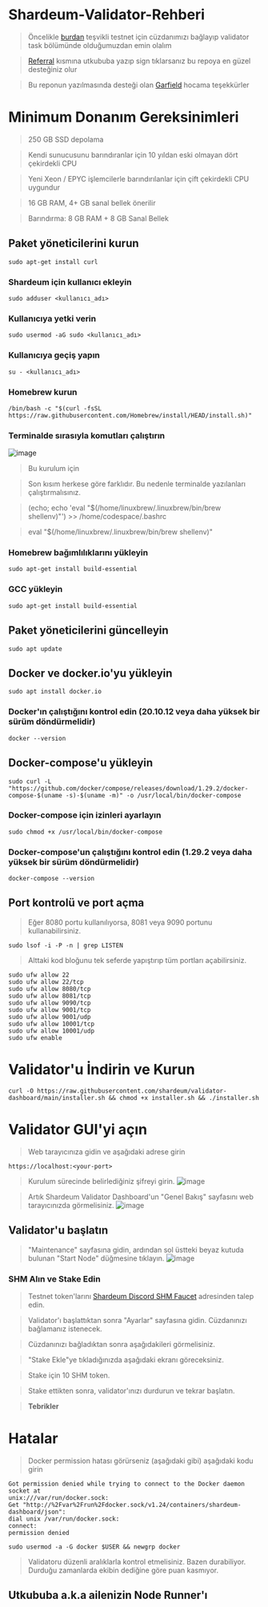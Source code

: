 # Shardeum-Validator-Rehberi

> Öncelikle [burdan](https://shardeum.org/incentivized-testnet/validator) teşvikli testnet için cüzdanımızı bağlayıp validator task bölümünde olduğumuzdan emin olalım

> [Referral](https://shardeum.org/incentivized-testnet/referral) kısmına utkububa yazıp sign tıklarsanız bu repoya en güzel desteğiniz olur

> Bu reponun yazılmasında desteği olan [Garfield](https://x.com/olcayunal1o) hocama teşekkürler

# Minimum Donanım Gereksinimleri

> 250 GB SSD depolama

> Kendi sunucusunu barındıranlar için 10 yıldan eski olmayan dört çekirdekli CPU

> Yeni Xeon / EPYC işlemcilerle barındırılanlar için çift çekirdekli CPU uygundur

> 16 GB RAM, 4+ GB sanal bellek önerilir

> Barındırma: 8 GB RAM + 8 GB Sanal Bellek

## Paket yöneticilerini kurun

```console
sudo apt-get install curl
```

### Shardeum için kullanıcı ekleyin
```console
sudo adduser <kullanıcı_adı>
```

### Kullanıcıya yetki verin
```console
sudo usermod -aG sudo <kullanıcı_adı>
```

### Kullanıcıya geçiş yapın
```console
su - <kullanıcı_adı>
```

### Homebrew kurun
```console
/bin/bash -c "$(curl -fsSL https://raw.githubusercontent.com/Homebrew/install/HEAD/install.sh)"
```

### Terminalde sırasıyla komutları çalıştırın
![image](https://github.com/user-attachments/assets/fab903dd-45d6-4d81-9ee2-0d76abfe4be9)

> Bu kurulum için

> Son kısım herkese göre farklıdır. Bu nedenle terminalde yazılanları çalıştırmalısınız.

> (echo; echo 'eval "$(/home/linuxbrew/.linuxbrew/bin/brew shellenv)"') >> /home/codespace/.bashrc

> eval "$(/home/linuxbrew/.linuxbrew/bin/brew shellenv)"

### Homebrew bağımlılıklarını yükleyin
```console
sudo apt-get install build-essential
```

### GCC yükleyin
```console
sudo apt-get install build-essential
```

## Paket yöneticilerini güncelleyin
```console
sudo apt update
```

## Docker ve docker.io'yu yükleyin
```console
sudo apt install docker.io
```
### Docker'ın çalıştığını kontrol edin (20.10.12 veya daha yüksek bir sürüm döndürmelidir)
```console
docker --version
```

## Docker-compose'u yükleyin
```console
sudo curl -L "https://github.com/docker/compose/releases/download/1.29.2/docker-compose-$(uname -s)-$(uname -m)" -o /usr/local/bin/docker-compose
```

### Docker-compose için izinleri ayarlayın
```console
sudo chmod +x /usr/local/bin/docker-compose
```
### Docker-compose'un çalıştığını kontrol edin (1.29.2 veya daha yüksek bir sürüm döndürmelidir)
```console
docker-compose --version
```
## Port kontrolü ve port açma
> Eğer 8080 portu kullanılıyorsa, 8081 veya 9090 portunu kullanabilirsiniz.
```console
sudo lsof -i -P -n | grep LISTEN
```
> Alttaki kod bloğunu tek seferde yapıştırıp tüm portları açabilirsiniz.
```console
sudo ufw allow 22
sudo ufw allow 22/tcp
sudo ufw allow 8080/tcp
sudo ufw allow 8081/tcp
sudo ufw allow 9090/tcp
sudo ufw allow 9001/tcp
sudo ufw allow 9001/udp
sudo ufw allow 10001/tcp
sudo ufw allow 10001/udp
sudo ufw enable
```


# Validator'u İndirin ve Kurun
```console
curl -O https://raw.githubusercontent.com/shardeum/validator-dashboard/main/installer.sh && chmod +x installer.sh && ./installer.sh
```

# Validator GUI'yi açın
> Web tarayıcınıza gidin ve aşağıdaki adrese girin
```console
https://localhost:<your-port>
```
> Kurulum sürecinde belirlediğiniz şifreyi girin.
![image](https://github.com/user-attachments/assets/e502ead8-809f-4fc4-8d65-5fc5bfb82e87)

> Artık Shardeum Validator Dashboard'un "Genel Bakış" sayfasını web tarayıcınızda görmelisiniz.
![image](https://github.com/user-attachments/assets/9f461ca7-7f40-4e51-b77a-e24343ee5be4)

## Validator'u başlatın
> "Maintenance" sayfasına gidin, ardından sol üstteki beyaz kutuda bulunan "Start Node" düğmesine tıklayın.
![image](https://github.com/user-attachments/assets/078106ab-ec96-47e2-9d6a-215e3ab6c17a)

### SHM Alın ve Stake Edin

> Testnet token'larını [Shardeum Discord SHM Faucet](https://docs.shardeum.org/docs/faucet/claim) adresinden talep edin.

> Validator'ı başlattıktan sonra "Ayarlar" sayfasına gidin. Cüzdanınızı bağlamanız istenecek.

> Cüzdanınızı bağladıktan sonra aşağıdakileri görmelisiniz.

> "Stake Ekle"ye tıkladığınızda aşağıdaki ekranı göreceksiniz.

> Stake için 10 SHM token.

> Stake ettikten sonra, validator'ınızı durdurun ve tekrar başlatın.

> **Tebrikler**

# Hatalar
> Docker permission hatası görürseniz (aşağıdaki gibi) aşağıdaki kodu girin
```
Got permission denied while trying to connect to the Docker daemon socket at
unix:///var/run/docker.sock:
Get "http://%2Fvar%2Frun%2Fdocker.sock/v1.24/containers/shardeum-dashboard/json":
dial unix /var/run/docker.sock:
connect:
permission denied
```
```console
sudo usermod -a -G docker $USER && newgrp docker
```

> Validatoru düzenli aralıklarla kontrol etmelisiniz. Bazen durabiliyor. Durduğu zamanlarda ekibin dediğine göre puan kasmıyor.

## Utkububa a.k.a ailenizin Node Runner'ı 













